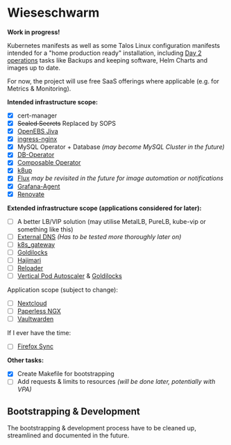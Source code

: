 # Wieseschwarm

**Work in progress!**

Kubernetes manifests as well as some Talos Linux configuration manifests intended for a "home production ready" installation, including [Day 2 operations](https://codilime.com/blog/day-0-day-1-day-2-the-software-lifecycle-in-the-cloud-age/) tasks like Backups and keeping software, Helm Charts and images up to date.

For now, the project will use free SaaS offerings where applicable (e.g. for Metrics & Monitoring).

**Intended infrastructure scope:**

- [x] cert-manager
- [x] ~~Sealed Secrets~~ Replaced by SOPS
- [x] [OpenEBS Jiva](https://openebs.io/docs/concepts/jiva)
- [x] [ingress-nginx](https://kubernetes.github.io/ingress-nginx/)
- [x] MySQL Operator + Database _(may become MySQL Cluster in the future)_
- [x] [DB-Operator](https://github.com/kloeckner-i/db-operator)
- [x] [Composable Operator](https://github.com/composable-operator/composable)
- [x] [k8up](https://github.com/k8up-io/k8up)
- [x] [Flux](https://fluxcd.io/) _may be revisited in the future for image automation or notifications_
- [x] [Grafana-Agent](https://grafana.com/docs/grafana-cloud/kubernetes-monitoring/)
- [x] [Renovate](https://docs.renovatebot.com/)

**Extended infrastructure scope (applications considered for later):**

- [ ] A better LB/VIP solution (may utilise MetalLB, PureLB, kube-vip or something like this)
- [ ] [External DNS](https://github.com/kubernetes-sigs/external-dns) _(Has to be tested more thoroughly later on)_
- [ ] [k8s_gateway](https://github.com/ori-edge/k8s_gateway)
- [ ] [Goldilocks](https://goldilocks.docs.fairwinds.com/)
- [ ] [Hajimari](https://github.com/toboshii/hajimari)
- [ ] [Reloader](https://github.com/stakater/Reloader)
- [ ] [Vertical Pod Autoscaler](https://github.com/kubernetes/autoscaler/tree/master/vertical-pod-autoscaler) & [Goldilocks](https://goldilocks.docs.fairwinds.com/#how-can-this-help-with-my-resource-settings)

Application scope (subject to change):

- [ ] [Nextcloud](https://nextcloud.com/)
- [ ] [Paperless NGX](https://github.com/paperless-ngx/paperless-ngx)
- [ ] [Vaultwarden](https://github.com/dani-garcia/vaultwarden)

If I ever have the time:

- [ ] [Firefox Sync](https://github.com/mozilla/fxa/)

**Other tasks:**

- [x] Create Makefile for bootstrapping
- [ ] Add requests & limits to resources _(will be done later, potentially with VPA)_

## Bootstrapping & Development

The bootstrapping & development process have to be cleaned up, streamlined and documented in the future.
